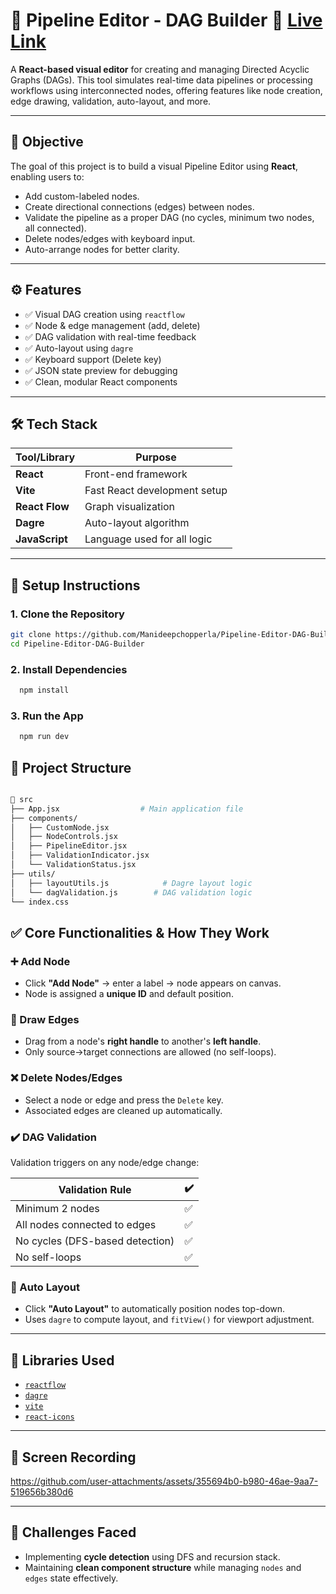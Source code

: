 # 🧠 Pipeline Editor - DAG Builder 🚀  [Live Link](https://pipeline-editor-dag-builder.vercel.app/)

A **React-based visual editor** for creating and managing Directed Acyclic Graphs (DAGs). This tool simulates real-time data pipelines or processing workflows using interconnected nodes, offering features like node creation, edge drawing, validation, auto-layout, and more.

---

## 📌 Objective

The goal of this project is to build a visual Pipeline Editor using **React**, enabling users to:

- Add custom-labeled nodes.
- Create directional connections (edges) between nodes.
- Validate the pipeline as a proper DAG (no cycles, minimum two nodes, all connected).
- Delete nodes/edges with keyboard input.
- Auto-arrange nodes for better clarity.

---

## ⚙️ Features

- ✅ Visual DAG creation using `reactflow`
- ✅ Node & edge management (add, delete)
- ✅ DAG validation with real-time feedback
- ✅ Auto-layout using `dagre`
- ✅ Keyboard support (Delete key)
- ✅ JSON state preview for debugging
- ✅ Clean, modular React components

---

## 🛠️ Tech Stack

| Tool/Library       | Purpose                            |
|--------------------|------------------------------------|
| **React**          | Front-end framework                |
| **Vite**           | Fast React development setup       |
| **React Flow**     | Graph visualization                |
| **Dagre**          | Auto-layout algorithm              |
| **JavaScript**     | Language used for all logic        |

---

## 🚧 Setup Instructions

### 1. Clone the Repository

```bash
git clone https://github.com/Manideepchopperla/Pipeline-Editor-DAG-Builder.git
cd Pipeline-Editor-DAG-Builder
```

### 2. Install Dependencies
```bash
  npm install
```
### 3. Run the App
```bash
  npm run dev
```

## 🧩 Project Structure
```bash

📁 src
├── App.jsx                  # Main application file
├── components/
│   ├── CustomNode.jsx        
│   ├── NodeControls.jsx    
│   ├── PipelineEditor.jsx    
│   ├── ValidationIndicator.jsx    
│   └── ValidationStatus.jsx      
├── utils/
│   ├── layoutUtils.js            # Dagre layout logic
│   └── dagValidation.js        # DAG validation logic
└── index.css

```

## ✅ Core Functionalities & How They Work

### ➕ Add Node
- Click **"Add Node"** → enter a label → node appears on canvas.
- Node is assigned a **unique ID** and default position.

### 🔗 Draw Edges
- Drag from a node's **right handle** to another's **left handle**.
- Only source→target connections are allowed (no self-loops).

### ❌ Delete Nodes/Edges
- Select a node or edge and press the `Delete` key.
- Associated edges are cleaned up automatically.

### ✔️ DAG Validation
Validation triggers on any node/edge change:

| Validation Rule                  | ✔️ |
|----------------------------------|----|
| Minimum 2 nodes                  | ✅ |
| All nodes connected to edges     | ✅ |
| No cycles (DFS-based detection)  | ✅ |
| No self-loops                    | ✅ |

### 🧭 Auto Layout
- Click **"Auto Layout"** to automatically position nodes top-down.
- Uses `dagre` to compute layout, and `fitView()` for viewport adjustment.

---

## 🧪 Libraries Used

- [`reactflow`](https://reactflow.dev/)
- [`dagre`](https://github.com/dagrejs/dagre)
- [`vite`](https://vitejs.dev/)
- [`react-icons`](https://react-icons.github.io/react-icons/)

---

## 📸 Screen Recording

https://github.com/user-attachments/assets/355694b0-b980-46ae-9aa7-519656b380d6

---

## 🧗 Challenges Faced

- Implementing **cycle detection** using DFS and recursion stack.
- Maintaining **clean component structure** while managing `nodes` and `edges` state effectively.


